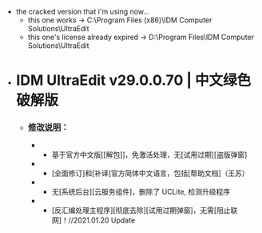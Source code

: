 - the cracked version that i'm using now...
    - this one works -> C:\Program Files (x86)\IDM Computer Solutions\UltraEdit
    - this one's license already expired -> D:\Program Files\IDM Computer Solutions\UltraEdit
- # IDM UltraEdit v29.0.0.70 | 中文绿色破解版
    - ### [修改说明](https://fsylr.com/28774.html)：
        - * 基于官方中文版[[解包]]，免激活处理，无[试用过期][盗版弹窗]
        - * [全面修订]和[补译]官方简体中文语言，包括[帮助文档]（王苏）
        - * 无[系统后台][云服务组件]，删除了 UCLite, 检测升级程序
        - * [反汇编处理主程序][彻底去除][试用过期弹窗]，无需[阻止联网]！//2021.01.20 Update
